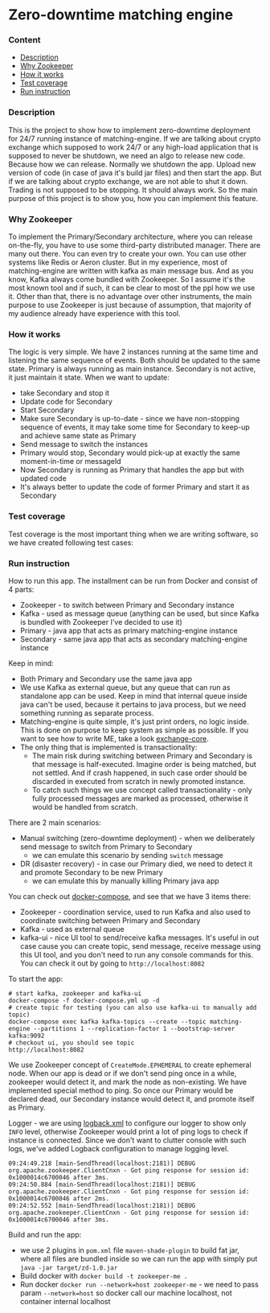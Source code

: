 # Zero-downtime matching engine

### Content
* [Description](#description)
* [Why Zookeeper](#why-zookeeper)
* [How it works](#how-it-works)
* [Test coverage](#test-coverage)
* [Run instruction](#run-instruction)

### Description
This is the project to show how to implement zero-downtime deployment for 24/7 running instance of matching-engine.
If we are talking about crypto exchange which supposed to work 24/7 or any high-load application that is supposed to never be shutdown, we need an algo to release new code.
Because how we can release. Normally we shutdown the app. Upload new version of code (in case of java it's build jar files) and then start the app.
But if we are talking about crypto exchange, we are not able to shut it down. Trading is not supposed to be stopping. It should always work.
So the main purpose of this project is to show you, how you can implement this feature.

### Why Zookeeper
To implement the Primary/Secondary architecture, where you can release on-the-fly, you have to use some third-party distributed manager.
There are many out there. You can even try to create your own. You can use other systems like Redis or Aeron cluster.
But in my experience, most of matching-engine are written with kafka as main message bus. And as you know, Kafka always come bundled with Zookeeper.
So I assume it's the most known tool and if such, it can be clear to most of the ppl how we use it.
Other than that, there is no advantage over other instruments, the main purpose to use Zookeeper is just because of assumption, that majority of my audience already have experience with this tool.

### How it works
The logic is very simple.
We have 2 instances running at the same time and listening the same sequence of events.
Both should be updated to the same state.
Primary is always running as main instance. Secondary is not active, it just maintain it state.
When we want to update:
* take Secondary and stop it
* Update code for Secondary
* Start Secondary
* Make sure Secondary is up-to-date - since we have non-stopping sequence of events, it may take some time for Secondary to keep-up and achieve same state as Primary
* Send message to switch the instances
* Primary would stop, Secondary would pick-up at exactly the same moment-in-time or messageId
* Now Secondary is running as Primary that handles the app but with updated code
* It's always better to update the code of former Primary and start it as Secondary

### Test coverage
Test coverage is the most important thing when we are writing software, so we have created following test cases:

### Run instruction
How to run this app. The installment can be run from Docker and consist of 4 parts:
* Zookeeper - to switch between Primary and Secondary instance
* Kafka - used as message queue (anything can be used, but since Kafka is bundled with Zookeeper I've decided to use it)
* Primary - java app that acts as primary matching-engine instance
* Secondary - same java app that acts as secondary matching-engine instance

Keep in mind:
* Both Primary and Secondary use the same java app
* We use Kafka as external queue, but any queue that can run as standalone app can be used. Keep in mind that internal queue inside java can't be used, because it pertains to java process, but we need something running as separate process.
* Matching-engine is quite simple, it's just print orders, no logic inside. This is done on purpose to keep system as simple as possible. If you want to see how to write ME, take a look [exchange-core](https://github.com/dgaydukov/exchange-core).
* The only thing that is implemented is transactionality:
  * The main risk during switching between Primary and Secondary is that message is half-executed. Imagine order is being matched, but not settled. And if crash happened, in such case order should be discarded in executed from scratch in newly promoted instance.
  * To catch such things we use concept called transactionality - only fully processed messages are marked as processed, otherwise it would be handled from scratch.

There are 2 main scenarios:
* Manual switching (zero-downtime deployment) - when we deliberately send message to switch from Primary to Secondary
  * we can emulate this scenario by sending `switch` message
* DR (disaster recovery) - in case our Primary died, we need to detect it and promote Secondary to be new Primary
  * we can emulate this by manually killing Primary java app

You can check out [docker-compose](docker-compose.yml), and see that we have 3 items there:
* Zookeeper - coordination service, used to run Kafka and also used to coordinate switching between Primary and Secondary
* Kafka - used as external queue
* kafka-ui - nice UI tool to send/receive kafka messages. It's useful in out case cause you can create topic, send message, receive message using this UI tool, and you don't need to run any console commands for this. You can check it out by going to `http://localhost:8082`

To start the app:
```shell
# start kafka, zookeeper and kafka-ui
docker-compose -f docker-compose.yml up -d
# create topic for testing (you can also use kafka-ui to manually add topic)
docker-compose exec kafka kafka-topics --create --topic matching-engine --partitions 1 --replication-factor 1 --bootstrap-server kafka:9092
# checkout ui, you should see topic
http://localhost:8082
```

We use Zookeeper concept of `CreateMode.EPHEMERAL` to create ephemeral node. When our app is dead or if we don't send ping once in a while, zookeeper would detect it, and mark the node as non-existing. We have implemented special method to ping.
So once our Primary would be declared dead, our Secondary instance would detect it, and promote itself as Primary.

Logger - we are using [logback.xml](src/main/resources/logback.xml) to configure our logger to show only `INFO` level, otherwise Zookeeper would print a lot of ping logs to check if instance is connected. Since we don't want to clutter console with such logs, we've added Logback configuration to manage logging level.
```shell
09:24:49.218 [main-SendThread(localhost:2181)] DEBUG org.apache.zookeeper.ClientCnxn - Got ping response for session id: 0x1000014c6700046 after 3ms.
09:24:50.884 [main-SendThread(localhost:2181)] DEBUG org.apache.zookeeper.ClientCnxn - Got ping response for session id: 0x1000014c6700046 after 2ms.
09:24:52.552 [main-SendThread(localhost:2181)] DEBUG org.apache.zookeeper.ClientCnxn - Got ping response for session id: 0x1000014c6700046 after 3ms.
```

Build and run the app:
* we use 2 plugins in `pom.xml` file `maven-shade-plugin` to build fat jar, where all files are bundled inside so we can run the app with simply put `java -jar target/zd-1.0.jar`
* Build docker with `docker build -t zookeeper-me .`
* Run docker `docker run --network=host zookeeper-me` - we need to pass param `--network=host` so docker call our machine localhost, not container internal localhost
